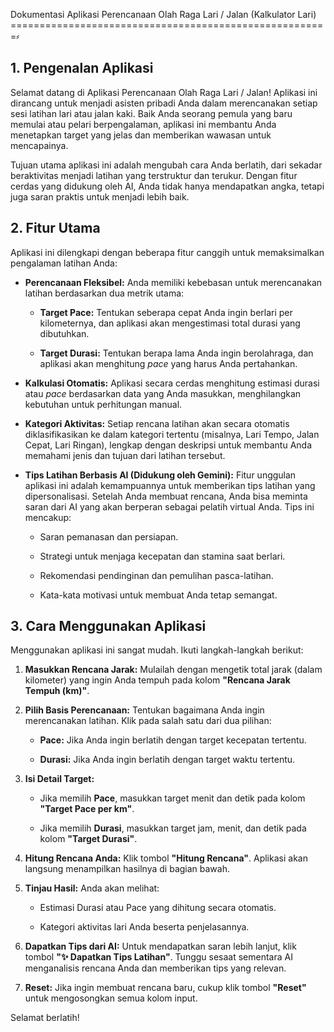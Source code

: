 Dokumentasi Aplikasi Perencanaan Olah Raga Lari / Jalan (Kalkulator Lari)
=======================================================⸗

1\. Pengenalan Aplikasi
-----------------------

Selamat datang di Aplikasi Perencanaan Olah Raga Lari / Jalan! Aplikasi ini dirancang untuk menjadi asisten pribadi Anda dalam merencanakan setiap sesi latihan lari atau jalan kaki. Baik Anda seorang pemula yang baru memulai atau pelari berpengalaman, aplikasi ini membantu Anda menetapkan target yang jelas dan memberikan wawasan untuk mencapainya.

Tujuan utama aplikasi ini adalah mengubah cara Anda berlatih, dari sekadar beraktivitas menjadi latihan yang terstruktur dan terukur. Dengan fitur cerdas yang didukung oleh AI, Anda tidak hanya mendapatkan angka, tetapi juga saran praktis untuk menjadi lebih baik.

2\. Fitur Utama
---------------

Aplikasi ini dilengkapi dengan beberapa fitur canggih untuk memaksimalkan pengalaman latihan Anda:

*   **Perencanaan Fleksibel:** Anda memiliki kebebasan untuk merencanakan latihan berdasarkan dua metrik utama:
    
    *   **Target Pace:** Tentukan seberapa cepat Anda ingin berlari per kilometernya, dan aplikasi akan mengestimasi total durasi yang dibutuhkan.
        
    *   **Target Durasi:** Tentukan berapa lama Anda ingin berolahraga, dan aplikasi akan menghitung _pace_ yang harus Anda pertahankan.
        
*   **Kalkulasi Otomatis:** Aplikasi secara cerdas menghitung estimasi durasi atau _pace_ berdasarkan data yang Anda masukkan, menghilangkan kebutuhan untuk perhitungan manual.
    
*   **Kategori Aktivitas:** Setiap rencana latihan akan secara otomatis diklasifikasikan ke dalam kategori tertentu (misalnya, Lari Tempo, Jalan Cepat, Lari Ringan), lengkap dengan deskripsi untuk membantu Anda memahami jenis dan tujuan dari latihan tersebut.
    
*   **Tips Latihan Berbasis AI (Didukung oleh Gemini):** Fitur unggulan aplikasi ini adalah kemampuannya untuk memberikan tips latihan yang dipersonalisasi. Setelah Anda membuat rencana, Anda bisa meminta saran dari AI yang akan berperan sebagai pelatih virtual Anda. Tips ini mencakup:
    
    *   Saran pemanasan dan persiapan.
        
    *   Strategi untuk menjaga kecepatan dan stamina saat berlari.
        
    *   Rekomendasi pendinginan dan pemulihan pasca-latihan.
        
    *   Kata-kata motivasi untuk membuat Anda tetap semangat.
        

3\. Cara Menggunakan Aplikasi
-----------------------------

Menggunakan aplikasi ini sangat mudah. Ikuti langkah-langkah berikut:

1.  **Masukkan Rencana Jarak:** Mulailah dengan mengetik total jarak (dalam kilometer) yang ingin Anda tempuh pada kolom **"Rencana Jarak Tempuh (km)"**.
    
2.  **Pilih Basis Perencanaan:** Tentukan bagaimana Anda ingin merencanakan latihan. Klik pada salah satu dari dua pilihan:
    
    *   **Pace:** Jika Anda ingin berlatih dengan target kecepatan tertentu.
        
    *   **Durasi:** Jika Anda ingin berlatih dengan target waktu tertentu.
        
3.  **Isi Detail Target:**
    
    *   Jika memilih **Pace**, masukkan target menit dan detik pada kolom **"Target Pace per km"**.
        
    *   Jika memilih **Durasi**, masukkan target jam, menit, dan detik pada kolom **"Target Durasi"**.
        
4.  **Hitung Rencana Anda:** Klik tombol **"Hitung Rencana"**. Aplikasi akan langsung menampilkan hasilnya di bagian bawah.
    
5.  **Tinjau Hasil:** Anda akan melihat:
    
    *   Estimasi Durasi atau Pace yang dihitung secara otomatis.
        
    *   Kategori aktivitas lari Anda beserta penjelasannya.
        
6.  **Dapatkan Tips dari AI:** Untuk mendapatkan saran lebih lanjut, klik tombol **"✨ Dapatkan Tips Latihan"**. Tunggu sesaat sementara AI menganalisis rencana Anda dan memberikan tips yang relevan.
    
7.  **Reset:** Jika ingin membuat rencana baru, cukup klik tombol **"Reset"** untuk mengosongkan semua kolom input.
    

Selamat berlatih!
